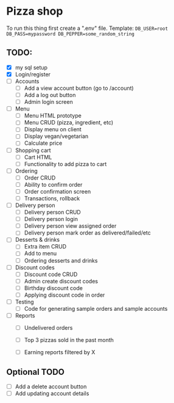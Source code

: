 # Pizza shop

To run this thing first create a ".env" file.
Template:
`
DB_USER=root
DB_PASS=mypassword
DB_PEPPER=some_random_string
`



## TODO:

- [x] my sql setup
- [x] Login/register
- [ ] Accounts
    - [ ] Add a view account button (go to /account)
    - [ ] Add a log out button
    - [ ] Admin login screen
- [ ] Menu
    - [ ] Menu HTML prototype
    - [ ] Menu CRUD (pizza, ingredient, etc)
    - [ ] Display menu on client
    - [ ] Display vegan/vegetarian
    - [ ] Calculate price
- [ ] Shopping cart
    - [ ] Cart HTML
    - [ ] Functionality to add pizza to cart
- [ ] Ordering
    - [ ] Order CRUD
    - [ ] Ability to confirm order
    - [ ] Order confirmation screen
    - [ ] Transactions, rollback
- [ ] Delivery person
    - [ ] Delivery person CRUD
    - [ ] Delivery person login
    - [ ] Delivery person view assigned order
    - [ ] Delivery person mark order as delivered/failed/etc
- [ ] Desserts & drinks
    - [ ] Extra item CRUD
    - [ ] Add to menu
    - [ ] Ordering desserts and drinks
- [ ] Discount codes
    - [ ] Discount code CRUD
    - [ ] Admin create discount codes
    - [ ] Birthday discount code
    - [ ] Applying discount code in order
- [ ] Testing
    - [ ] Code for generating sample orders and sample accounts
- [ ] Reports
    - [ ] Undelivered orders
    - [ ] Top 3 pizzas sold in the past month
    - [ ] Earning reports filtered by X



## Optional TODO
- [ ] Add a delete account button
- [ ] Add updating account details